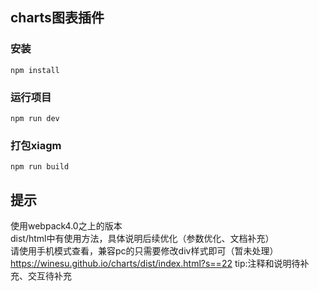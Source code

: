 charts图表插件  
---

### 安装
```
npm install
```
### 运行项目
```
npm run dev
```
### 打包xiagm
```
npm run build
```

提示 
---
 使用webpack4.0之上的版本  
dist/html中有使用方法，具体说明后续优化（参数优化、文档补充）  
请使用手机模式查看，兼容pc的只需要修改div样式即可（暂未处理）  
https://winesu.github.io/charts/dist/index.html?s==22
tip:注释和说明待补充、交互待补充
